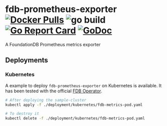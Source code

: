 # fdb-prometheus-exporter  [![Docker Pulls](https://img.shields.io/docker/pulls/pierrezemb/fdb-prometheus-exporter.svg?style=plastic)](https://hub.docker.com/r/pierrezemb/fdb-prometheus-exporter/) ![go build](https://github.com/PierreZ/fdb-prometheus-exporter/workflows/Build/badge.svg) [![Go Report Card](https://goreportcard.com/badge/github.com/PierreZ/fdb-prometheus-exporter)](https://goreportcard.com/report/github.com/PierreZ/fdb-prometheus-exporter) [![GoDoc](https://godoc.org/github.com/PierreZ/fdb-prometheus-exporter?status.svg)](https://godoc.org/github.com/PierreZ/fdb-prometheus-exporter)
A FoundationDB Prometheus metrics exporter

## Deployments

### Kubernetes

A example to deploy `fdb-prometheus-exporter` on Kubernetes is available. It has been tested with the official [FDB Operator](https://github.com/FoundationDB/fdb-kubernetes-operator).

```bash
# After deploying the sample-cluster
kubectl apply -f ./deployment/kubernetes/fdb-metrics-pod.yaml

# To destroy it
kubectl delete -f ./deployment/kubernetes/fdb-metrics-pod.yaml
```
